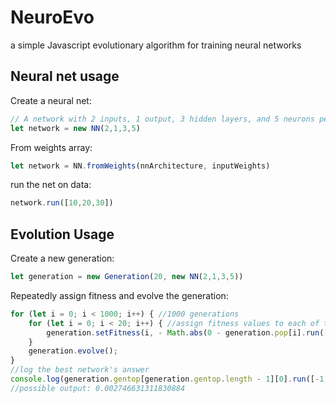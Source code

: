 # NeuroEvo
a simple Javascript evolutionary algorithm for training neural networks

## Neural net usage
Create a neural net:
```js
// A network with 2 inputs, 1 output, 3 hidden layers, and 5 neurons per hidden layer
let network = new NN(2,1,3,5)
```
From weights array:
```js
let network = NN.fromWeights(nnArchitecture, inputWeights)
```
run the net on data:
```js
network.run([10,20,30])
```
## Evolution Usage
Create a new generation:
```js
let generation = new Generation(20, new NN(2,1,3,5))
```
Repeatedly assign fitness and evolve the generation:
```js
for (let i = 0; i < 1000; i++) { //1000 generations
    for (let i = 0; i < 20; i++) { //assign fitness values to each of the generations
        generation.setFitness(i, - Math.abs(0 - generation.pop[i].run([-1, 1])[0])); //set fitness to negative distance from 0
    }
    generation.evolve();
}
//log the best network's answer
console.log(generation.gentop[generation.gentop.length - 1][0].run([-1,1])[0])
//possible output: 0.002746631311830884
```
